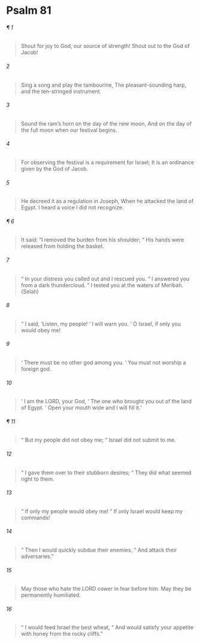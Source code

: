 # Psalm 81
###### ¶ 1
> Shout for joy to God, our source of strength!
> Shout out to the God of Jacob!
###### 2
> Sing a song and play the tambourine,
> The pleasant-sounding harp, and the ten-stringed instrument.
###### 3
> Sound the ram’s horn on the day of the new moon,
> And on the day of the full moon when our festival begins.
###### 4
> For observing the festival is a requirement for Israel;
> It is an ordinance given by the God of Jacob.
###### 5
> He decreed it as a regulation in Joseph,
> When he attacked the land of Egypt.
> I heard a voice I did not recognize.
###### ¶ 6
> It said: “I removed the burden from his shoulder;
>  “ His hands were released from holding the basket.
###### 7
>  “ In your distress you called out and I rescued you.
>  “ I answered you from a dark thundercloud.
>  “ I tested you at the waters of Meribah. (Selah)
###### 8
>  “ I said, ‘Listen, my people!
>  ‘ I will warn you.
>  ‘ O Israel, if only you would obey me!
###### 9
>  ‘ There must be no other god among you.
>  ‘ You must not worship a foreign god.
###### 10
>  ‘ I am the LORD, your God,
>  ‘ The one who brought you out of the land of Egypt.
>  ‘ Open your mouth wide and I will fill it.’
###### ¶ 11
>  “ But my people did not obey me;
>  “ Israel did not submit to me.
###### 12
>  “ I gave them over to their stubborn desires;
>  “ They did what seemed right to them.
###### 13
>  “ If only my people would obey me!
>  “ If only Israel would keep my commands!
###### 14
>  “ Then I would quickly subdue their enemies,
>  “ And attack their adversaries.”
###### 15
> May those who hate the LORD cower in fear before him.
> May they be permanently humiliated.
###### 16
>  “ I would feed Israel the best wheat,
>  “ And would satisfy your appetite with honey from the rocky cliffs.”
